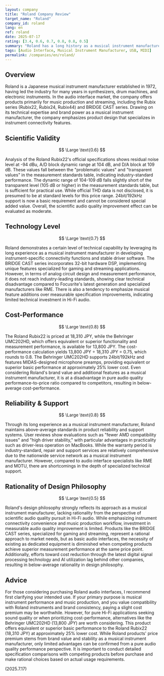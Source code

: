 ```yaml
---
layout: company
title: "Roland Company Review"
target_name: "Roland"
company_id: roland
lang: en
ref: roland
date: 2025-07-17
rating: [3.4, 0.6, 0.7, 0.8, 0.8, 0.5]
summary: "Roland has a long history as a musical instrument manufacturer, but its performance in the audio interface market remains mediocre. Scientific measurement results are inferior to competitors, and cost-performance is below average."
tags: [Audio Interface, Musical Instrument Manufacturer, USB, MIDI]
permalink: /companies/en/roland/
---
```


## Overview

Roland is a Japanese musical instrument manufacturer established in 1972, having led the industry for many years in synthesizers, drum machines, and electronic instruments. In the audio interface market, the company offers products primarily for music production and streaming, including the Rubix series (Rubix22, Rubix24, Rubix44) and BRIDGE CAST series. Drawing on its technical expertise and brand power as a musical instrument manufacturer, the company emphasizes product design that specializes in instrument connectivity features.

## Scientific Validity

$$ \Large \text{0.6} $$

Analysis of the Roland Rubix22's official specifications shows residual noise level at -94 dBu, A/D block dynamic range at 104 dB, and D/A block at 109 dB. These values fall between the "problematic values" and "transparent values" in the measurement standards table, indicating industry-standard performance. The dynamic range of 104-109 dB falls slightly short of the transparent level (105 dB or higher) in the measurement standards table, but is sufficient for practical use. While official THD data is not disclosed, it is presumed to be at standard levels for this price range. 24bit/192kHz support is now a basic requirement and cannot be considered special added value. Overall, the scientific audio quality improvement effect can be evaluated as moderate.

## Technology Level

$$ \Large \text{0.7} $$

Roland demonstrates a certain level of technical capability by leveraging its long experience as a musical instrument manufacturer in developing instrument-specific connectivity functions and stable driver software. The BRIDGE CAST series incorporates 32-bit hardware DSP, implementing unique features specialized for gaming and streaming applications. However, in terms of analog circuit design and measurement performance, it does not reach industry-leading standards, showing clear technical disadvantage compared to Focusrite's latest generation and specialized manufacturers like RME. There is also a tendency to emphasize musical feature additions over measurable specification improvements, indicating limited technical investment in Hi-Fi audio.

## Cost-Performance

$$ \Large \text{0.8} $$

The Roland Rubix22 is priced at 18,310 JPY, while the Behringer UMC202HD, which offers equivalent or superior functionality and measurement performance, is available for 13,800 JPY. The cost-performance calculation yields 13,800 JPY ÷ 18,310 JPY = 0.75, which rounds to 0.8. The Behringer UMC202HD supports 24bit/192kHz and features MIDAS-designed microphone preamps, providing equivalent or superior basic performance at approximately 25% lower cost. Even considering Roland's brand value and additional features as a musical instrument manufacturer, it is at a disadvantage in pure audio quality performance-to-price ratio compared to competitors, resulting in below-average cost-performance.

## Reliability & Support

$$ \Large \text{0.8} $$

Through its long experience as a musical instrument manufacturer, Roland maintains above-average standards in product reliability and support systems. User reviews show evaluations such as "fewer AMD compatibility issues" and "high driver stability," with particular advantages in practicality such as driver-less operation on MacBooks. While the warranty period is industry-standard, repair and support services are relatively comprehensive due to the nationwide service network as a musical instrument manufacturer. However, compared to audio interface specialists like RME and MOTU, there are shortcomings in the depth of specialized technical support.

## Rationality of Design Philosophy

$$ \Large \text{0.5} $$

Roland's design philosophy strongly reflects its approach as a musical instrument manufacturer, lacking rationality from the perspective of scientific audio quality pursuit in Hi-Fi audio. While emphasizing instrument connectivity convenience and music production workflow, investment in measurable audio quality improvement is limited. Products like the BRIDGE CAST series, specialized for gaming and streaming, represent a rational approach to market needs, but as basic audio interfaces, the necessity of existing as dedicated equipment is diminished when competing products achieve superior measurement performance at the same price point. Additionally, efforts toward cost reduction through the latest digital signal processing technology and AI utilization lag behind other companies, resulting in below-average rationality in design philosophy.

## Advice

For those considering purchasing Roland audio interfaces, I recommend first clarifying your intended use. If your primary purpose is musical instrument performance and music production, and you value compatibility with Roland instruments and brand consistency, paying a slight cost premium may be worthwhile. However, for pure Hi-Fi applications seeking sound quality or when prioritizing cost-performance, alternatives like the Behringer UMC202HD (13,800 JPY) are worth considering. This product offers equivalent or superior basic performance to the Roland Rubix22 (18,310 JPY) at approximately 25% lower cost. While Roland products' price premium stems from brand value and stability as a musical instrument manufacturer, only limited advantages can be confirmed from a pure audio quality performance perspective. It is important to conduct detailed specification comparisons with competing products before purchase and make rational choices based on actual usage requirements.

(2025.7.17)